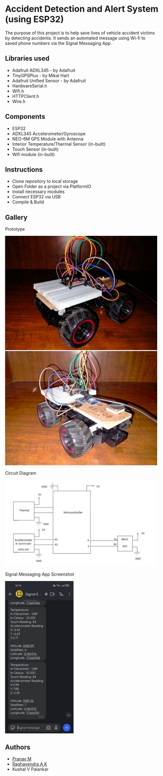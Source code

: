 
# Accident Detection and Alert System (using ESP32)

The purpose of this project is to help save lives of vehicle accident victims by detecting accidents.
It sends an automated message using Wi-fi to saved phone numbers via the Signal Messaging App.
## Libraries used


* Adafruit ADXL345        - by Adafruit
* TinyGPSPlus             - by Mikal Hart
* Adafruit Unified Sensor - by Adafruit
* HardwareSerial.h
* Wifi.h
* HTTPClient.h
* Wire.h

## Components

* ESP32
* ADXL345 Accelerometer/Gyroscope
* NEO-6M GPS Module with Antenna
* Interior Temperature/Thermal Sensor (in-built)
* Touch Sensor (in-built)
* Wifi module (in-built)

## Instructions

* Clone repository to local storage
* Open Folder as a project via PlatformIO
* Install necessary modules
* Connect ESP32 via USB
* Compile & Build

## Gallery
Prototype

<img src="/images/img1.jpg" width="500">
<img src="/images/img2.jpg" width="500">

Circuit Diagram

<img src="/images/img3.jpg" width="500">

Signal Messaging App Screenshot

<img src="/images/signal.jpg" height="500">


## Authors

- [Pranav M](https://www.github.com/pranav1st)
- [Raghavendra A K](https://www.github.com/raghavendra02)
- Kushal V Palankar
